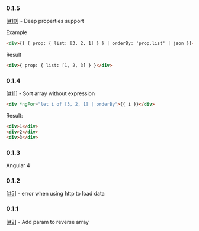 ### 0.1.5
[[#10](https://github.com/VadimDez/ng2-order-pipe/issues/10)] - Deep properties support

Example

```html
<div>{{ { prop: { list: [3, 2, 1] } } | orderBy: 'prop.list' | json }}</div>
```
Result
```html
<div>{ prop: { list: [1, 2, 3] } }</div>
```

### 0.1.4
[[#11](https://github.com/VadimDez/ng2-order-pipe/issues/11)] - Sort array without expression
```html
<div *ngFor="let i of [3, 2, 1] | orderBy">{{ i }}</div>
```
Result:
```html
<div>1</div>
<div>2</div>
<div>3</div>
```

### 0.1.3
Angular 4

### 0.1.2
[[#5](https://github.com/VadimDez/ng2-order-pipe/issues/5)] - error when using http to load data

### 0.1.1

[[#2](https://github.com/VadimDez/ng2-order-pipe/issues/2)] - Add param to reverse array